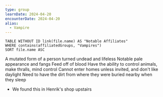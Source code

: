 ```yaml
---
type: group
learnDate: 2024-04-20
encounterDate: 2024-04-20
alias:
  - Vampire
---
```

```dataview
TABLE WITHOUT ID link(file.name) AS "Notable Affiliates"
WHERE contains(affiliatedGroups, "Vampires")
SORT file.name ASC
```

A mutated form of a person turned undead and lifeless
Notable pale appearance and fangs
Feed off of blood
Have the ability to control animals, make thralls, mind control
Cannot enter homes unless invited, and don't like daylight
Need to have the dirt from where they were buried nearby when they sleep
- We found this in Henrik's shop upstairs